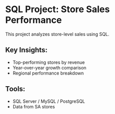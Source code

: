 # SQL Project: Store Sales Performance

This project analyzes store-level sales using SQL.

## Key Insights:
- Top-performing stores by revenue
- Year-over-year growth comparison
- Regional performance breakdown

## Tools:
- SQL Server / MySQL / PostgreSQL
- Data from SA stores
